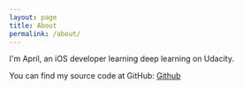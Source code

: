 ```yaml
---
layout: page
title: About
permalink: /about/
---
```


I'm April, an iOS developer learning deep learning on Udacity.

You can find my source code at GitHub:
[Github](https://github.com/AprilYoungs)
